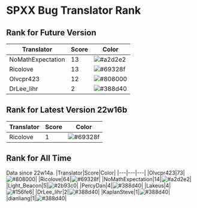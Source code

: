 # SPXX Bug Translator Rank
## Rank for Future Version
|Translator|Score|Color|
|---|---|---|
|NoMathExpectation|13|![#a2d2e2](https://via.placeholder.com/15/a2d2e2/000000?text=+)|
|Ricolove|13|![#69328f](https://via.placeholder.com/15/69328f/000000?text=+)|
|Olvcpr423|12|![#808000](https://via.placeholder.com/15/808000/000000?text=+)|
|DrLee_lihr|2|![#388d40](https://via.placeholder.com/15/388d40/000000?text=+)|
## Rank for Latest Version 22w16b
|Translator|Score|Color|
|---|---|---|
|Ricolove|1|![#69328f](https://via.placeholder.com/15/69328f/000000?text=+)|
## Rank for All Time
Data since 22w14a.
|Translator|Score|Color|
|---|---|---|
|Olvcpr423|73|![#808000](https://via.placeholder.com/15/808000/000000?text=+)|
|Ricolove|64|![#69328f](https://via.placeholder.com/15/69328f/000000?text=+)|
|NoMathExpectation|14|![#a2d2e2](https://via.placeholder.com/15/a2d2e2/000000?text=+)|
|Light_Beacon|5|![#2b93c0](https://via.placeholder.com/15/2b93c0/000000?text=+)|
|PercyDan|4|![#388d40](https://via.placeholder.com/15/388d40/000000?text=+)|
|Lakeus|4|![#156fe6](https://via.placeholder.com/15/156fe6/000000?text=+)|
|DrLee_lihr|2|![#388d40](https://via.placeholder.com/15/388d40/000000?text=+)|
|KaplanSteve|1|![#388d40](https://via.placeholder.com/15/388d40/000000?text=+)|
|dianliang|1|![#388d40](https://via.placeholder.com/15/388d40/000000?text=+)|